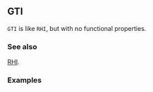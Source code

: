 ## GTI

`GTI` is like `RHI`, but with no functional properties.

### See also

[RHI](RHI).

### Examples